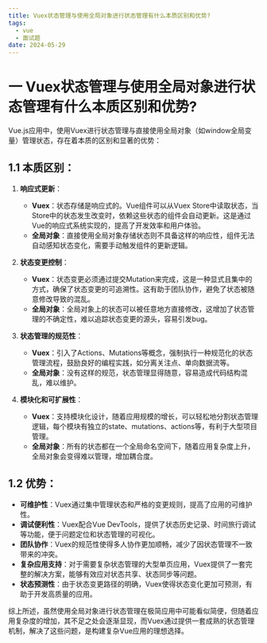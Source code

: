 ```yaml
---
title: Vuex状态管理与使用全局对象进行状态管理有什么本质区别和优势?
tags:
  - vue
  - 面试题
date: 2024-05-29
---
```

# 一 Vuex状态管理与使用全局对象进行状态管理有什么本质区别和优势?

Vue.js应用中，使用Vuex进行状态管理与直接使用全局对象（如window全局变量）管理状态，存在着本质的区别和显著的优势：

## 1.1 本质区别：

1. **响应式更新**：
    
    - **Vuex**：状态存储是响应式的。Vue组件可以从Vuex Store中读取状态，当Store中的状态发生改变时，依赖这些状态的组件会自动更新。这是通过Vue的响应式系统实现的，提高了开发效率和用户体验。
    - **全局对象**：直接使用全局对象存储状态则不具备这样的响应性，组件无法自动感知状态变化，需要手动触发组件的更新逻辑。
2. **状态变更控制**：
    
    - **Vuex**：状态变更必须通过提交Mutation来完成，这是一种显式且集中的方式，确保了状态变更的可追溯性。这有助于团队协作，避免了状态被随意修改导致的混乱。
    - **全局对象**：全局对象上的状态可以被任意地方直接修改，这增加了状态管理的不确定性，难以追踪状态变更的源头，容易引发bug。
3. **状态管理的规范性**：
    
    - **Vuex**：引入了Actions、Mutations等概念，强制执行一种规范化的状态管理流程，鼓励良好的编程实践，如分离关注点、单向数据流等。
    - **全局对象**：没有这样的规范，状态管理显得随意，容易造成代码结构混乱，难以维护。
4. **模块化和可扩展性**：
    
    - **Vuex**：支持模块化设计，随着应用规模的增长，可以轻松地分割状态管理逻辑，每个模块有独立的state、mutations、actions等，有利于大型项目管理。
    - **全局对象**：所有的状态都在一个全局命名空间下，随着应用复杂度上升，全局对象会变得难以管理，增加耦合度。

## 1.2 优势：

- **可维护性**：Vuex通过集中管理状态和严格的变更规则，提高了应用的可维护性。
- **调试便利性**：Vuex配合Vue DevTools，提供了状态历史记录、时间旅行调试等功能，便于问题定位和状态管理的可视化。
- **团队协作**：Vuex的规范性使得多人协作更加顺畅，减少了因状态管理不一致带来的冲突。
- **复杂应用支持**：对于需要复杂状态管理的大型单页应用，Vuex提供了一套完整的解决方案，能够有效应对状态共享、状态同步等问题。
- **状态预测性**：由于状态变更路径的明确，Vuex使得状态变化更加可预测，有助于开发高质量的应用。

综上所述，虽然使用全局对象进行状态管理在极简应用中可能看似简便，但随着应用复杂度的增加，其不足之处会逐渐显现，而Vuex通过提供一套成熟的状态管理机制，解决了这些问题，是构建复杂Vue应用的理想选择。


